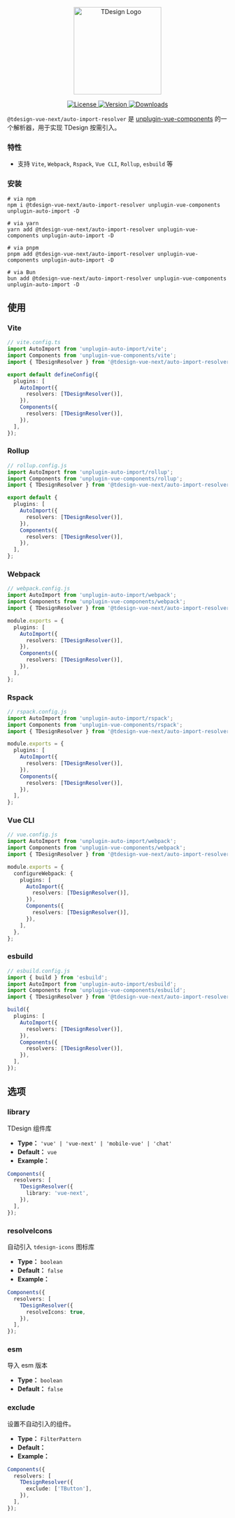 <p align="center">
  <a href="https://tdesign.tencent.com/" target="_blank">
    <img alt="TDesign Logo" width="200" src="https://tdesign.gtimg.com/site/TDesign.png">
  </a>
</p>

<p align="center">
  <a href="https://github.com/Tencent/tdesign-vue-next/blob/develop/packages/auto-import-resolver/LICENSE">
    <img src="https://img.shields.io/npm/l/@tdesign-vue-next/auto-import-resolver.svg?sanitize=true" alt="License">
  </a>
  <a href="https://www.npmjs.com/package/@tdesign-vue-next/auto-import-resolver">
    <img src="https://img.shields.io/npm/v/@tdesign-vue-next/auto-import-resolver.svg?sanitize=true" alt="Version">
  </a>
  <a href="https://www.npmjs.com/package/@tdesign-vue-next/auto-import-resolver">
    <img src="https://img.shields.io/npm/dm/@tdesign-vue-next/auto-import-resolver" alt="Downloads">
  </a>
</p>

`@tdesign-vue-next/auto-import-resolver` 是 [unplugin-vue-components](https://github.com/unplugin/unplugin-vue-components) 的一个解析器，用于实现 TDesign 按需引入。

### 特性

- 支持 `Vite`, `Webpack`, `Rspack`, `Vue CLI`, `Rollup`, `esbuild` 等

### 安装

```shell
# via npm
npm i @tdesign-vue-next/auto-import-resolver unplugin-vue-components unplugin-auto-import -D

# via yarn
yarn add @tdesign-vue-next/auto-import-resolver unplugin-vue-components unplugin-auto-import -D

# via pnpm
pnpm add @tdesign-vue-next/auto-import-resolver unplugin-vue-components unplugin-auto-import -D

# via Bun
bun add @tdesign-vue-next/auto-import-resolver unplugin-vue-components unplugin-auto-import -D
```

## 使用

### Vite

```ts
// vite.config.ts
import AutoImport from 'unplugin-auto-import/vite';
import Components from 'unplugin-vue-components/vite';
import { TDesignResolver } from '@tdesign-vue-next/auto-import-resolver';

export default defineConfig({
  plugins: [
    AutoImport({
      resolvers: [TDesignResolver()],
    }),
    Components({
      resolvers: [TDesignResolver()],
    }),
  ],
});
```

### Rollup

```ts
// rollup.config.js
import AutoImport from 'unplugin-auto-import/rollup';
import Components from 'unplugin-vue-components/rollup';
import { TDesignResolver } from '@tdesign-vue-next/auto-import-resolver';

export default {
  plugins: [
    AutoImport({
      resolvers: [TDesignResolver()],
    }),
    Components({
      resolvers: [TDesignResolver()],
    }),
  ],
};
```

### Webpack

```ts
// webpack.config.js
import AutoImport from 'unplugin-auto-import/webpack';
import Components from 'unplugin-vue-components/webpack';
import { TDesignResolver } from '@tdesign-vue-next/auto-import-resolver';

module.exports = {
  plugins: [
    AutoImport({
      resolvers: [TDesignResolver()],
    }),
    Components({
      resolvers: [TDesignResolver()],
    }),
  ],
};
```

### Rspack

```ts
// rspack.config.js
import AutoImport from 'unplugin-auto-import/rspack';
import Components from 'unplugin-vue-components/rspack';
import { TDesignResolver } from '@tdesign-vue-next/auto-import-resolver';

module.exports = {
  plugins: [
    AutoImport({
      resolvers: [TDesignResolver()],
    }),
    Components({
      resolvers: [TDesignResolver()],
    }),
  ],
};
```

### Vue CLI

```ts
// vue.config.js
import AutoImport from 'unplugin-auto-import/webpack';
import Components from 'unplugin-vue-components/webpack';
import { TDesignResolver } from '@tdesign-vue-next/auto-import-resolver';

module.exports = {
  configureWebpack: {
    plugins: [
      AutoImport({
        resolvers: [TDesignResolver()],
      }),
      Components({
        resolvers: [TDesignResolver()],
      }),
    ],
  },
};
```

### esbuild

```ts
// esbuild.config.js
import { build } from 'esbuild';
import AutoImport from 'unplugin-auto-import/esbuild';
import Components from 'unplugin-vue-components/esbuild';
import { TDesignResolver } from '@tdesign-vue-next/auto-import-resolver';

build({
  plugins: [
    AutoImport({
      resolvers: [TDesignResolver()],
    }),
    Components({
      resolvers: [TDesignResolver()],
    }),
  ],
});
```

## 选项

### library

TDesign 组件库

- **Type：** `'vue' | 'vue-next' | 'mobile-vue' | 'chat'`
- **Default：** `vue`
- **Example：**

```ts
Components({
  resolvers: [
    TDesignResolver({
      library: 'vue-next',
    }),
  ],
});
```

### resolveIcons

自动引入 `tdesign-icons` 图标库

- **Type：** `boolean`
- **Default：** `false`
- **Example：**

```ts
Components({
  resolvers: [
    TDesignResolver({
      resolveIcons: true,
    }),
  ],
});
```

### esm

导入 esm 版本

- **Type：** `boolean`
- **Default：** `false`

### exclude

设置不自动引入的组件。

- **Type：** `FilterPattern`
- **Default：** 
- **Example：**

```ts
Components({
  resolvers: [
    TDesignResolver({
      exclude: ['TButton'],
    }),
  ],
});
```